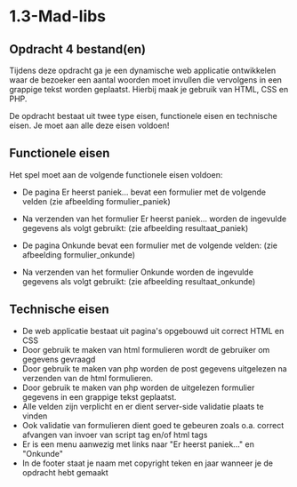 # 1.3-Mad-libs

## Opdracht 4 bestand(en)
Tijdens deze opdracht ga je een dynamische web applicatie ontwikkelen waar de bezoeker een aantal woorden moet invullen die vervolgens in een grappige tekst worden geplaatst. Hierbij maak je gebruik van HTML, CSS en PHP.

De opdracht bestaat uit twee type eisen, functionele eisen en technische eisen. Je moet aan alle deze eisen voldoen!

 

## Functionele eisen

Het spel moet aan de volgende functionele eisen voldoen:

* De pagina Er heerst paniek... bevat een formulier met de volgende velden (zie afbeelding formulier_paniek)
* Na verzenden van het formulier Er heerst paniek... worden de ingevulde gegevens als volgt gebruikt: (zie afbeelding resultaat_paniek)

* De pagina Onkunde bevat een formulier met de volgende velden: (zie afbeelding formulier_onkunde)
* Na verzenden van het formulier Onkunde worden de ingevulde gegevens als volgt gebruikt: (zie afbeelding resultaat_onkunde)
## Technische eisen

* De web applicatie bestaat uit pagina's opgebouwd uit correct HTML en CSS
* Door gebruik te maken van html formulieren wordt de gebruiker om gegevens gevraagd
* Door gebruik te maken van php worden de post gegevens uitgelezen na verzenden van de html formulieren.
* Door gebruik te maken van php worden de uitgelezen formulier gegevens in een grappige tekst geplaatst.
* Alle velden zijn verplicht en er dient server-side validatie plaats te vinden
* Ook validatie van formulieren dient goed te gebeuren zoals o.a. correct afvangen van invoer van script tag en/of html tags
* Er is een menu aanwezig met links naar "Er heerst paniek..." en "Onkunde"
* In de footer staat je naam met copyright teken en jaar wanneer je de opdracht hebt gemaakt
